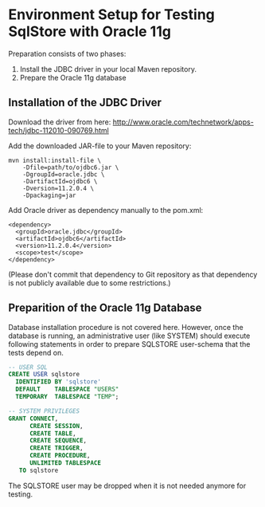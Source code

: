 Environment Setup for Testing SqlStore with Oracle 11g
======================================================

Preparation consists of two phases:

1. Install the JDBC driver in your local Maven repository.
2. Prepare the Oracle 11g database


Installation of the JDBC Driver
-------------------------------

Download the driver from here:
http://www.oracle.com/technetwork/apps-tech/jdbc-112010-090769.html

Add the downloaded JAR-file to your Maven repository:

```
mvn install:install-file \
    -Dfile=path/to/ojdbc6.jar \
    -DgroupId=oracle.jdbc \
    -DartifactId=ojdbc6 \
    -Dversion=11.2.0.4 \
    -Dpackaging=jar
```
Add Oracle driver as dependency manually to the pom.xml:

    <dependency>
      <groupId>oracle.jdbc</groupId>
      <artifactId>ojdbc6</artifactId>
      <version>11.2.0.4</version>
      <scope>test</scope>
    </dependency>

(Please don't commit that dependency to Git repository as that dependency is not
publicly available due to some restrictions.)


Preparition of the Oracle 11g Database
--------------------------------------

Database installation procedure is not covered here. However, once the database
is running, an administrative user (like SYSTEM) should execute following
statements in order to prepare SQLSTORE user-schema that the tests depend on.

```sql
-- USER SQL
CREATE USER sqlstore
  IDENTIFIED BY 'sqlstore'
  DEFAULT    TABLESPACE "USERS"
  TEMPORARY  TABLESPACE "TEMP";

-- SYSTEM PRIVILEGES
GRANT CONNECT,
      CREATE SESSION,
      CREATE TABLE,
      CREATE SEQUENCE,
      CREATE TRIGGER,
      CREATE PROCEDURE,
      UNLIMITED TABLESPACE
   TO sqlstore
```

The SQLSTORE user may be dropped when it is not needed anymore for testing.
